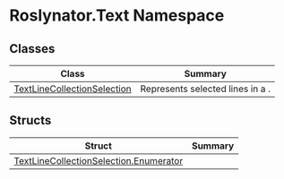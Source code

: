 # Roslynator\.Text Namespace

## Classes

| Class | Summary |
| ----- | ------- |
| [TextLineCollectionSelection](TextLineCollectionSelection/README.md) | Represents selected lines in a \. |

## Structs

| Struct | Summary |
| ------ | ------- |
| [TextLineCollectionSelection.Enumerator](TextLineCollectionSelection/Enumerator/README.md) | |

